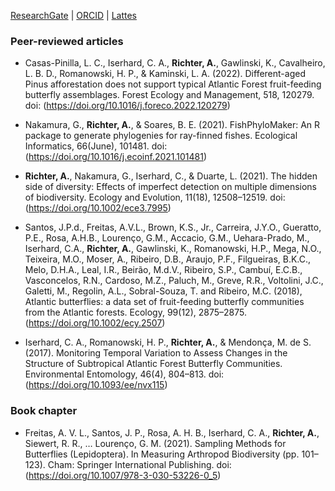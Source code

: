 ---
---

[ResearchGate](https://www.researchgate.net/profile/Aline-Richter-2)  \|  [ORCID](https://orcid.org/0000-0001-6385-153X)  \|  [Lattes](https://lattes.cnpq.br/2839804543359742)


### Peer-reviewed articles

* Casas-Pinilla, L. C., Iserhard, C. A., **Richter, A.**, Gawlinski, K., Cavalheiro, L. B. D., Romanowski, H. P., & Kaminski, L. A. (2022). Different-aged Pinus afforestation does not support typical Atlantic Forest fruit-feeding butterfly assemblages. Forest Ecology and Management, 518, 120279. doi: (https://doi.org/10.1016/j.foreco.2022.120279)

* Nakamura, G., **Richter, A.**, & Soares, B. E. (2021). FishPhyloMaker: An R package to generate phylogenies for ray-finned fishes. Ecological Informatics, 66(June), 101481. doi: (https://doi.org/10.1016/j.ecoinf.2021.101481)

* **Richter, A.**, Nakamura, G., Iserhard, C., & Duarte, L. (2021). The hidden side of diversity: Effects of imperfect detection on multiple dimensions of biodiversity. Ecology and Evolution, 11(18), 12508–12519. doi: (https://doi.org/10.1002/ece3.7995)

* Santos, J.P.d., Freitas, A.V.L., Brown, K.S., Jr., Carreira, J.Y.O., Gueratto, P.E., Rosa, A.H.B., Lourenço, G.M., Accacio, G.M., Uehara-Prado, M., Iserhard, C.A., **Richter, A.**, Gawlinski, K., Romanowski, H.P., Mega, N.O., Teixeira, M.O., Moser, A., Ribeiro, D.B., Araujo, P.F., Filgueiras, B.K.C., Melo, D.H.A., Leal, I.R., Beirão, M.d.V., Ribeiro, S.P., Cambuí, E.C.B., Vasconcelos, R.N., Cardoso, M.Z., Paluch, M., Greve, R.R., Voltolini, J.C., Galetti, M., Regolin, A.L., Sobral-Souza, T. and Ribeiro, M.C. (2018), Atlantic butterflies: a data set of fruit-feeding butterfly communities from the Atlantic forests. Ecology, 99(12), 2875–2875. (https://doi.org/10.1002/ecy.2507)

* Iserhard, C. A., Romanowski, H. P., **Richter, A.**, & Mendonça, M. de S. (2017). Monitoring Temporal Variation to Assess Changes in the Structure of Subtropical Atlantic Forest Butterfly Communities. Environmental Entomology, 46(4), 804–813. doi: (https://doi.org/10.1093/ee/nvx115)

### Book chapter
* Freitas, A. V. L., Santos, J. P., Rosa, A. H. B., Iserhard, C. A., **Richter, A.**, Siewert, R. R., … Lourenço, G. M. (2021). Sampling Methods for Butterflies (Lepidoptera). In Measuring Arthropod Biodiversity (pp. 101–123). Cham: Springer International Publishing. doi: (https://doi.org/10.1007/978-3-030-53226-0_5)
